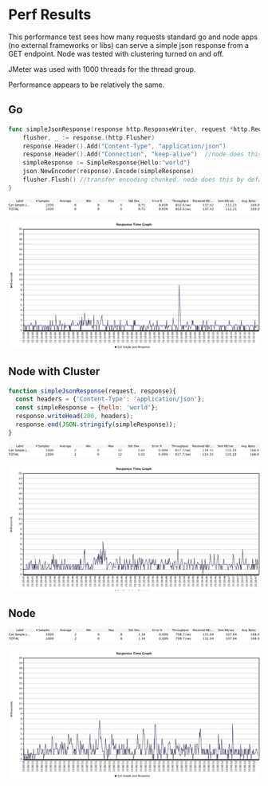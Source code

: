 # Perf Results
This performance test sees how many requests standard go and node apps (no external frameworks or libs) can serve a simple json response from a GET endpoint.
Node was tested with clustering turned on and off.

JMeter was used with 1000 threads for the thread group.

Performance appears to be relatively the same.

## Go
```go
func simpleJsonResponse(response http.ResponseWriter, request *http.Request) {
	flusher, _ := response.(http.Flusher)
	response.Header().Add("Content-Type", "application/json")
	response.Header().Add("Connection", "keep-alive")  //node does this by default
	simpleResponse := SimpleResponse{Hello:"world"}
	json.NewEncoder(response).Encode(simpleResponse)
	flusher.Flush() //transfer encoding chunked. node does this by default
}
```
![Summary](go-summary.png)

![Response](go-response-times.png)

## Node with Cluster
```js
function simpleJsonResponse(request, response){
  const headers = {'Content-Type': 'application/json'};
  const simpleResponse = {hello: 'world'};
  response.writeHead(200, headers);
  response.end(JSON.stringify(simpleResponse));
}
```
![Summary](nodecluster-summary.png)

![Response](nodecluster-response-times.png)

## Node
![Summary](node-summary.png)

![Response](node-response-times.png)

